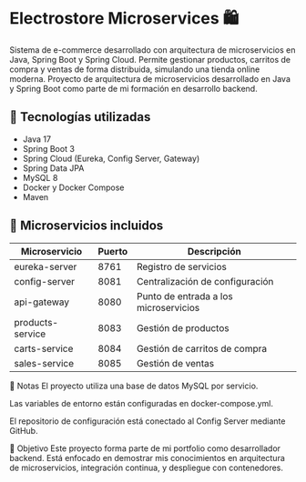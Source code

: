 # Electrostore Microservices 🛍️

Sistema de e-commerce desarrollado con arquitectura de microservicios en Java, Spring Boot y Spring Cloud. Permite gestionar productos, carritos de compra y ventas de forma distribuida, simulando una tienda online moderna.
Proyecto de arquitectura de microservicios desarrollado en Java y Spring Boot como parte de mi formación en desarrollo backend.

## 🧩 Tecnologías utilizadas

- Java 17
- Spring Boot 3
- Spring Cloud (Eureka, Config Server, Gateway)
- Spring Data JPA
- MySQL 8
- Docker y Docker Compose
- Maven

## 🔧 Microservicios incluidos

| Microservicio     | Puerto | Descripción                                     |
|-------------------|--------|-------------------------------------------------|
| eureka-server     | 8761   | Registro de servicios                           |
| config-server     | 8081   | Centralización de configuración                 |
| api-gateway       | 8080   | Punto de entrada a los microservicios          |
| products-service  | 8083   | Gestión de productos                            |
| carts-service     | 8084   | Gestión de carritos de compra                   |
| sales-service     | 8085   | Gestión de ventas                               |

📝 Notas
El proyecto utiliza una base de datos MySQL por servicio.

Las variables de entorno están configuradas en docker-compose.yml.

El repositorio de configuración está conectado al Config Server mediante GitHub.

🎯 Objetivo
Este proyecto forma parte de mi portfolio como desarrollador backend. Está enfocado en demostrar mis conocimientos en arquitectura de microservicios, integración continua, y despliegue con contenedores.
